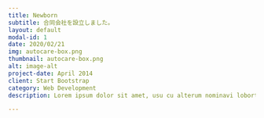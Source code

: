 ```yaml
---
title: Newborn
subtitle: 合同会社を設立しました。
layout: default
modal-id: 1
date: 2020/02/21
img: autocare-box.png
thumbnail: autocare-box.png
alt: image-alt
project-date: April 2014
client: Start Bootstrap
category: Web Development
description: Lorem ipsum dolor sit amet, usu cu alterum nominavi lobortis. At duo novum diceret. Tantas apeirian vix et, usu sanctus postulant inciderint ut, populo diceret necessitatibus in vim. Cu eum dicam feugiat noluisse.

---
```

